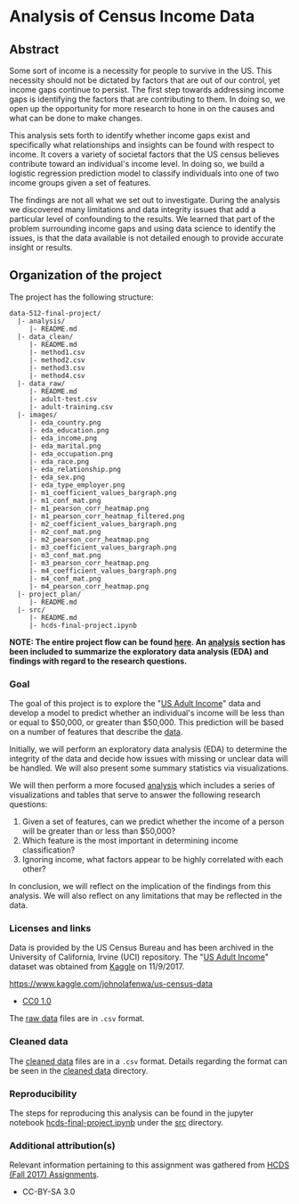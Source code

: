# Analysis of Census Income Data

## Abstract

Some sort of income is a necessity for people to survive in the US. This necessity should not be dictated by factors that are out of our control, yet income gaps continue to persist. The first step towards addressing income gaps is identifying the factors that are contributing to them. In doing so, we open up the opportunity for more research to hone in on the causes and what can be done to make changes.

This analysis sets forth to identify whether income gaps exist and specifically what relationships and insights can be found with respect to income. It covers a variety of societal factors that the US census believes contribute toward an individual's income level. In doing so, we build a logistic regression prediction model to classify individuals into one of two income groups given a set of features.

The findings are not all what we set out to investigate. During the analysis we discovered many limitations and data integrity issues that add a particular level of confounding to the results. We learned that part of the problem surrounding income gaps and using data science to identify the issues, is that the data available is not detailed enough to provide accurate insight or results.

## Organization of the project

The project has the following structure:

```
data-512-final-project/
  |- analysis/
     |- README.md
  |- data_clean/
     |- README.md
     |- method1.csv
     |- method2.csv
     |- method3.csv
     |- method4.csv
  |- data_raw/
     |- README.md
     |- adult-test.csv
     |- adult-training.csv
  |- images/
     |- eda_country.png
     |- eda_education.png
     |- eda_income.png
     |- eda_marital.png
     |- eda_occupation.png
     |- eda_race.png
     |- eda_relationship.png
     |- eda_sex.png
     |- eda_type_employer.png
     |- m1_coefficient_values_bargraph.png
     |- m1_conf_mat.png
     |- m1_pearson_corr_heatmap.png
     |- m1_pearson_corr_heatmap_filtered.png
     |- m2_coefficient_values_bargraph.png
     |- m2_conf_mat.png
     |- m2_pearson_corr_heatmap.png
     |- m3_coefficient_values_bargraph.png
     |- m3_conf_mat.png
     |- m3_pearson_corr_heatmap.png
     |- m4_coefficient_values_bargraph.png
     |- m4_conf_mat.png
     |- m4_pearson_corr_heatmap.png  
  |- project_plan/
     |- README.md
  |- src/
     |- README.md
     |- hcds-final-project.ipynb
```

__NOTE: The entire project flow can be found [here](/src/hcds-final-project.ipynb). An [analysis](/analysis) section has been included to summarize the exploratory data analysis (EDA) and findings with regard to the research questions.__

### Goal

The goal of this project is to explore the "[US Adult Income](https://www.kaggle.com/johnolafenwa/us-census-data)" data and develop a model to predict whether an individual's income will be less than or equal to $50,000, or greater than $50,000. This prediction will be based on a number of features that describe the [data](/data_raw).

Initially, we will perform an exploratory data analysis (EDA) to determine the integrity of the data and decide how issues with missing or unclear data will be handled. We will also present some summary statistics via visualizations.

We will then perform a more focused [analysis](/analysis) which includes a series of visualizations and tables that serve to answer the following research questions:

1. Given a set of features, can we predict whether the income of a person will be greater than or less than $50,000?
2. Which feature is the most important in determining income classification?
3. Ignoring income, what factors appear to be highly correlated with each other?

In conclusion, we will reflect on the implication of the findings from this analysis. We will also reflect on any limitations that may be reflected in the data.

### Licenses and links

Data is provided by the US Census Bureau and has been archived in the University of California, Irvine (UCI) repository. The "[US Adult Income](https://www.kaggle.com/johnolafenwa/us-census-data)" dataset was obtained from [Kaggle](https://www.kaggle.com) on 11/9/2017.

https://www.kaggle.com/johnolafenwa/us-census-data

- [CC0 1.0](https://creativecommons.org/publicdomain/zero/1.0)

The [raw data](/data_raw) files are in `.csv` format.

### Cleaned data

The [cleaned data](/data_clean) files are in a `.csv` format. Details regarding the format can be seen in the [cleaned data](/data_clean) directory.

### Reproducibility

The steps for reproducing this analysis can be found in the jupyter notebook [hcds-final-project.ipynb](/src/hcds-final-project.ipynb) under the [src](/src) directory.

### Additional attribution(s)

Relevant information pertaining to this assignment was gathered from [HCDS (Fall 2017) Assignments](https://wiki.communitydata.cc/HCDS_(Fall_2017)/Assignments#A6:_Final_project_report).

- CC-BY-SA 3.0

